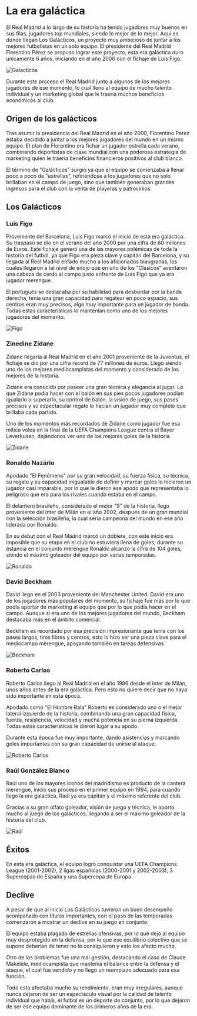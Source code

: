 # La era galáctica
El Real Madrid a lo largo de su historia ha tenido jugadores muy buenos en sus filas, jugadores top mundiales, siendo lo mejor de lo mejor. Aquí es donde llegan Los Galácticos, un proyecto muy ambicioso de juntar a los mejores futbolistas en un solo equipo. El presidente del Real Madrid Florentino Pérez se propuso lograr este proyecto, esta era galáctica duro únicamente 6 años, iniciando en el año 2000 con el fichaje de Luis Figo.

![Galacticos](https://i0.wp.com/somosinvictos.com/wp-content/uploads/2015/01/Raul.jpg?fit=770%2C380&ssl=1)

Durante este proceso el Real Madrid junto a algunos de los mejores jugadores de ese momento, lo cual lleno al equipo de mucho talento individual y un marketing global que le traería muchos beneficios económicos al club.

## Origen de los galácticos
Tras asumir la presidencia del Real Madrid en el año 2000, Florentino Pérez estaba decidido a juntar a los mejores jugadores del mundo en un mismo equipo. El plan de Florentino era fichar un jugador estrella cada verano, combinando deportistas de clase mundial con una poderosa estrategia de marketing quien le traería beneficios financieros positivos al club blanco.

El término de "Galácticos" surgió ya que el equipo se comenzaba a llenar poco a poco de "estrellas", refiriéndose a los jugadores que no solo brillaban en el campo de juego, sino que también generaban grandes ingresos para el club con la venta de playeras y patrocinios.

## Los Galácticos
### Luis Figo
Proveniente del Barcelona, Luis Figo marcó el inicio de esta era galáctica. Su traspaso se dio en el verano del año 2000 por una cifra de 60 millones de Euros. Este fichaje generó una de las mayores polémicas de toda la historia del futbol, ya que Figo era pieza clave y capitán del Barcelona, y su llegada al Real Madrid enfado mucho a los aficionados blaugranas, los cuales llegaron a tal nivel de enojo que en uno de los "Clásicos" aventaron una cabeza de cerdo al campo justo enfrente de Luis Figo que ya era jugador merengue.

El portugués se destacaba por su habilidad para desbordar por la banda derecha, tenía una gran capacidad para regatear en poco espacio, sus centros eran muy precisos, algo muy importante para un jugador de banda. Todas estas características lo mantenían como uno de los mejores jugadores del momento.

![Figo](https://encrypted-tbn0.gstatic.com/images?q=tbn:ANd9GcT8qaEhFZgibiOqO7IUTjmYknieGfQMmYJWkQ&s)

### Zinedine Zidane
Zidane llegaría al Real Madrid en el año 2001 proveniente de la Juventus, el fichaje se dio por una cifra record de 77 millones de euros. Llego siendo uno de los mejores mediocampistas del momento y considerado de los mejores de la historia.

Zidane era conocido por poseer una gran técnica y elegancia al jugar. Lo que Zidane podía hacer con el balón en sus pies pocos jugadores podían igualarlo o superarlo, su control de balón, la visión de juego, sus pases precisos y su espectacular regate lo hacían un jugador muy completo que brillaba cada partido.

Uno de los momentos más recordados de Zidane como jugador fue esa mítica volea en la final de la UEFA Champions League contra el Bayer Leverkusen, dejándonos ver uno de los mejores goles de la historia.

![Zidane](https://www.defensacentral.com/userfiles/zidane_2002_.jpg)

### Ronaldo Nazário
Apodado "El Fenómeno" por su gran velocidad, su fuerza física, su técnica, su regate y su capacidad inigualable de definir y marcar goles lo hicieron un jugador casi imparable, por lo que le dieron ese apodo que representaba lo peligroso que era para los rivales cuando estaba en el campo.

El delantero brasileño, considerado el mejor "9" de la historia, llego proveniente del Inter de Milán en el año 2002, después de un gran mundial con la selección brasileña, la cual sería campeona del mundo en ese año liderada por Ronaldo.

En su debut con el Real Madrid marcó un doblete, con este inicio era imposible que su etapa en el club no estuviera llena de goles, durante su estancia en el conjunto merengue Ronaldo alcanzo la cifra de 104 goles, siendo el máximo goleador del equipo por varias temporadas.

![Ronaldo](https://encrypted-tbn0.gstatic.com/images?q=tbn:ANd9GcSSWKQ8woqL1S05g9KxG6ZHrL_8pOPkDcOFCQ&s)

### David Beckham
David llego en el 2003 proveniente del Manchester United. David era uno de los jugadores más populares del momento, su fichaje fue más por lo que podía aportar de marketing al equipo que por lo que podía hacer en el campo. Aunque si era uno de los mejores jugadores del mundo, Beckham destacaba más en el ámbito comercial.

Beckham es recordado por esa precisión impresionante que tenía con los pases largos, tiros libres y centros, esto lo hizo ser una pieza clave para el mediocampo merengue, apoyando también en tareas defensivas.

![Beckham](https://i.pinimg.com/originals/8a/aa/22/8aaa229697c555f50f9ad8996bf935dd.jpg)

### Roberto Carlos
Roberto Carlos llego al Real Madrid en el año 1996 desde el Inter de Milán, unos años antes de la era galáctica. Pero esto no quiere decir que no haya sido importante en esta época.

Apodado como "El Hombre Bala" Roberto es considerado uno o el mejor lateral izquierdo de la historia, combinando una gran capacidad física, fuerza, resistencia, velocidad y mucha potencia en su pierna izquierda. Todas estas características le dieron lugar a su apodo.

Durante esta época fue muy importante, dando asistencias y marcando goles importantes con su gran capacidad de unirse al ataque.

![Roberto Carlos](https://www.lanacion.com.ar/resizer/v2/el-historico-jugador-del-real-madrid-conto-564QZIOBHFF4VANJFG6FICGH4M.jpg?auth=46e054a7c2ea1b4c911858aef60ed3b7e5fb5a2e1bfb275530afc40b9c11e394&width=420&height=280&quality=70&smart=true)

### Raúl González Blanco
Raúl uno de los mayores iconos del madridismo es producto de la cantera merengue, inicio sus proceso en el primer equipo en 1994, para cuando llego la era galáctica, Raúl ya era capitán y el máximo referente del club.

Gracias a su gran olfato goleador, visión de juego y técnica, le aporto mucho al juego de los galácticos, llegando a ser el máximo goleador de la historia del club.

![Raúl](https://www.planetarealmadrid.com/uploads/s1/42/31/2/raul-real-madrid.jpeg)

## Éxitos
En esta era galáctica, el equipo logro conquistar una UEFA Champions League (2001-2002), 2 ligas españolas (2000-2001 y 2002-2003), 3 Supercopas de España y una Supercopa de Europa.

## Declive
A pesar de que al inicio Los Galácticos tuvieron un buen desempeño acompañado con títulos importantes, con el paso de las temporadas comenzaron a mostrar un declive en su juego en conjunto.

El equipo estaba plagado de estrellas ofensivas, por lo que dejo al equipo muy desprotegido en la defensa, por lo que ese equilibrio colectivo que se supone deberían de tener no lo consiguieron y esto los afecto mucho.

Otro de los problemas fue una mal gestión, destacando el caso de Claude Makelele, mediocampista que mantenía el balance entre la defensa y el ataque, el cual fue vendido y no llego un reemplazo adecuado para esa función.

Todo esto afectaba mucho su rendimiento, eran muy irregulares, aunque nunca dejaron de ser un espectáculo visual por la calidad de talento individual que había, el futbol es un deporte de conjunto, por lo que dejaron de ser ese equipo dominante de los primeros años de la era.